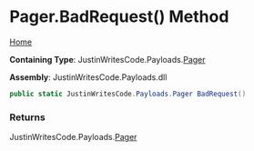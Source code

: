# Pager\.BadRequest\(\) Method

[Home](../../../README.md)

**Containing Type**: JustinWritesCode\.Payloads\.[Pager](../README.md)

**Assembly**: JustinWritesCode\.Payloads\.dll

```csharp
public static JustinWritesCode.Payloads.Pager BadRequest()
```

### Returns

JustinWritesCode\.Payloads\.[Pager](../README.md)

